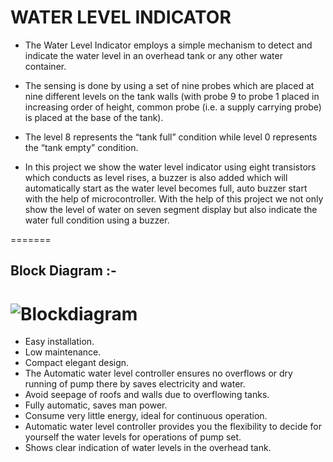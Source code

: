 # WATER LEVEL INDICATOR

 - The Water Level Indicator employs a simple mechanism to detect and indicate the water level in  an overhead tank or any other water container.
 - The sensing is done by using a set of nine probes which are placed at nine different levels on the tank walls (with probe 9 to probe 1 placed in increasing order of height, common probe (i.e. a supply carrying probe) is placed at the base of the tank).
 - The level 8 represents the “tank full” condition while level 0 represents the “tank empty” condition.

 - In this project we show the water level indicator using eight transistors which conducts as level rises, a buzzer is also added which will automatically start as the water level becomes full, auto buzzer start with the help of microcontroller. With the help of this project we not only show the level of water on seven segment display but also indicate the water full condition using a buzzer.



=======
## Block Diagram :-
![Blockdiagram](https://user-images.githubusercontent.com/98821876/155511413-d8af4434-e87a-4393-be53-94ac591fc427.png)
=======

 - Easy installation.
 - Low maintenance.
 - Compact elegant design.
 - The Automatic water level controller ensures no overflows or dry running of pump there by saves electricity and water.
 - Avoid seepage of roofs and walls due to overflowing tanks.
 - Fully automatic, saves man power.
 - Consume very little energy, ideal for continuous operation.
 - Automatic water level controller provides you the flexibility to decide for yourself the water levels for operations of pump set.
 - Shows clear indication of water levels in the overhead tank.
 



       

